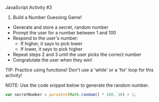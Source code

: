 JavaScript Activity #3

1. Build a Number Guessing Game!

* Generate and store a secret, random number
* Prompt the user for a number between 1 and 100
* Respond to the user's number:
	* If higher, it says to pick lower
	* If lower, it says to pick higher
* Repeat steps 2 and 3 until the user picks the correct number
* Congratulate the user when they win!

TIP: Practice using functions! Don't use a 'while' or a 'for' loop for this activity!

NOTE: Use the code snippet below to generate the random number.

  ```js
  var secretNumber = parseInt(Math.random() * 100, 10) + 1;
  ```